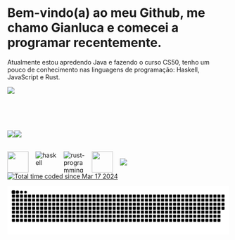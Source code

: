 <!--
<h2 style= "font-size: 3.125rem; color: #bd93f9; font-weight: bold; padding-top: 2rem;"> Hello there! <img src="https://dkrn4sk0rn31v.cloudfront.net/2018/05/29070459/pixelart-octocat.gif" width="50"></h2> --> 
# Bem-vindo(a) ao meu Github, me chamo Gianluca e comecei a programar recentemente. 

Atualmente estou apredendo Java e fazendo o curso CS50, tenho um pouco de conhecimento nas linguagens de programação: Haskell, JavaScript e Rust. 


<img src="https://media.tenor.com/s8uZEeyOAeQAAAAi/strawhats-one-piece.gif" width="200">


<div style="margin-top: 3rem; display: flex; align-items: flex-start;">
 <a href="https://github.com/anuraghazra/convoychat">
    <img align="top" style="padding-top:2rem;" src="https://github-readme-stats.vercel.app/api/top-langs/?username=gianlucabonatto&langs_count=8&theme=radical" />
  </a>

  <div>
   <a href="https://github.com/anuraghazra/github-readme-stats">
      <img align="top" style="padding-top:2rem"  src="https://github-readme-stats.vercel.app/api?username=gianlucabonatto&show_icons=true&theme=radical"/>
   </a>
   <!--<img height="180em"  style="padding-top:2rem" src="https://activity-graph.herokuapp.com/graph?username=sergiobonatto&theme=react-dark"> -->
  </div>
</div>


<div style="justify-content: space-between; display: grid; grid-auto-flow: column;">
<div style="display: flex; align-items: center;">
    <img src="https://img.icons8.com/color/50/000000/javascript--v2.png" style="padding-top:2rem; margin-right: 1rem; width: 48px; height: 48px" />
   <img src="https://img.icons8.com/color/48/haskell.png" alt="haskell" style="padding-top:2rem; margin-right: 1rem; width: 48px; height: 48px" />
   <img src="https://img.icons8.com/color/48/rust-programming-language.png" alt="rust-programming-language" style="padding-top:2rem; margin-right: 1rem; width: 48px; height: 48px"/>
   <img src="https://img.icons8.com/color/50/000000/css3.png" style="padding-top:2rem; margin-right: 1rem; width: 48px; height: 48px"/>
   <img src="https://img.icons8.com/color/48/000000/html-5--v1.png" style="padding-top:2rem; margin-right: 1rem; max-width: 48px; max-height: 48px ">
</div>
</div>
<a href="https://wakatime.com/@018e4dad-599d-4658-bcd6-6e67c5696782"><img src="https://wakatime.com/badge/user/018e4dad-599d-4658-bcd6-6e67c5696782.svg" alt="Total time coded since Mar 17 2024" /></a>

![snake animation](./snake.svg)


